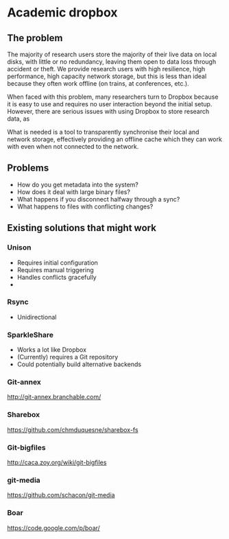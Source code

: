 # Academic dropbox

## The problem

The majority of research users store the majority of their live data on local disks, with little or no redundancy, leaving them open to data loss through accident or theft. We provide research users with high resilience, high performance, high capacity network storage, but this is less than ideal because they often work offline (on trains, at conferences, etc.).

When faced with this problem, many researchers turn to Dropbox because it is easy to use and requires no user interaction beyond the initial setup. However, there are serious issues with using Dropbox to store research data, as 

What is needed is a tool to transparently synchronise their local and network storage, effectively providing an offline cache which they can work with even when not connected to the network.

## Problems

* How do you get metadata into the system?
* How does it deal with large binary files?
* What happens if you disconnect halfway through a sync?
* What happens to files with conflicting changes?

## Existing solutions that might work

### Unison

* Requires initial configuration
* Requires manual triggering
* Handles conflicts gracefully
* 

### Rsync

* Unidirectional

### SparkleShare

* Works a lot like Dropbox
* (Currently) requires a Git repository
* Could potentially build alternative backends

### Git-annex

http://git-annex.branchable.com/

### Sharebox

https://github.com/chmduquesne/sharebox-fs

### Git-bigfiles

http://caca.zoy.org/wiki/git-bigfiles

### git-media

https://github.com/schacon/git-media

### Boar

https://code.google.com/p/boar/



